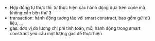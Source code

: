 - Hợp đồng tự thực thi: tự thực hiện các hành động dựa trên code mà không cần bên thứ 3
- transaction: hành động tương tác với smart constract, bao gồm gửi dữ liệu, ...
- gas: đơn vị đo lường chi phí tính toán, mỗi hành động trong smart constract yêu cầu một lượng gas để thực hiện